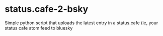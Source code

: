 # status.cafe-2-bsky
Simple python script that uploads the latest entry in a status.cafe (ie, your status cafe  atom feed to bluesky
